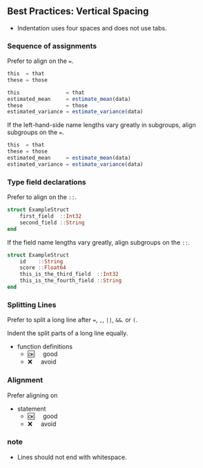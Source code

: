 ## Best Practices:  Vertical Spacing
     
- Indentation uses four spaces and does not use tabs.

### Sequence of assignments

Prefer to align on the `=`.

```julia
this  = that
these = those
```
```julia
this               = that
estimated_mean     = estimate_mean(data)
these              = those
estimated_variance = estimate_variance(data)
```
If the left-hand-side name lengths vary greatly in subgroups, align subgroups on the `=`.
```julia
this  = that
these = those
estimated_mean     = estimate_mean(data)
estimated_variance = estimate_variance(data)
```

### Type field declarations

Prefer to align on the `::`.

```julia
struct ExampleStruct    
    first_field  ::Int32    
    second_field ::String    
end    
```
If the field name lengths vary greatly, align subgroups on the `::`.
```julia
struct ExampleStruct    
    id    ::String    
    score ::Float64    
    this_is_the_third_field  ::Int32    
    this_is_the_fourth_field ::String    
end    
```
### Splitting Lines

Prefer to split a long line after `=`, `,`, `||`, `&&`. or `(`.

Indent the split parts of a long line equally.

- function definitions
  - :ok:&nbsp;&nbsp;&nbsp;&nbsp; good
  - :x:&nbsp;&nbsp;&nbsp;&nbsp;  avoid

### Alignment

Prefer aligning on

- statement
  - :ok:&nbsp;&nbsp;&nbsp;&nbsp; good
  - :x:&nbsp;&nbsp;&nbsp;&nbsp;  avoid
  
### note

- Lines should not end with whitespace.

